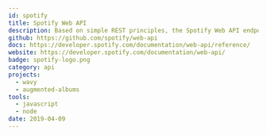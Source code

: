 ```yaml
---
id: spotify
title: Spotify Web API
description: Based on simple REST principles, the Spotify Web API endpoints return JSON metadata about music artists, albums, and tracks, directly from the Spotify Data Catalogue.
github: https://github.com/spotify/web-api
docs: https://developer.spotify.com/documentation/web-api/reference/
website: https://developer.spotify.com/documentation/web-api/
badge: spotify-logo.png
category: api
projects:
  - wavy
  - augmented-albums
tools:
  - javascript
  - node
date: 2019-04-09
---
```

